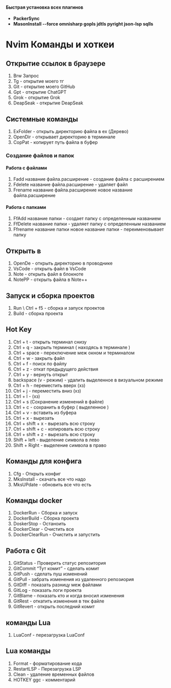 
#### Быстрая установка всех плагинов 
- **PackerSync**
- **MasonInstall --force omnisharp gopls jdtls pyright json-lsp sqlls**

# Nvim Команды и хоткеи
## Открытие ссылок в браузере
1. Brw Запрос
2. Tg - открытие моего тг
3. Git - открытие моего GitHub
4. Gpt - открытие ChatGPT
5. Grok - открытие Grok
6. DeapSeak - открытие DeapSeak
## Системные команды
1. ExFolder - открыть директорию файла в ex (Дерево)
2. OpenDir - открывает директорию в терминале
3. CopPat - копирует путь файла в буфер
###  Создание файлов и папок
#### Работа с файлами
1. Fadd название файла.расширение - создание файла с расширением
2. Fdelete название файла.расширение - удаляет файл
3. Frename название файла.расширение новое название файла.расширение
#### Работа с папками
1. FfAdd название папки - создает папку с определенным названием
2. FfDelete название папки - удаляет папку с определенным названием
3. Ffrename название папки новое название папки - переименовывает папку

## Открыть в
1. OpenDe - открыть директорию в проводнике 
2. VsCode - открыть файл в VsCode
3. Note - открыть файл в блокноте
4. NotePP - открыть файла в Note++


## Запуск и сборка проектов
1. Run \ Ctrl + f5 - сборка и запуск проектов
2. Build - сборка проекта
## Hot Key
1. Ctrl + t - открыть терминал снизу
2. Ctrl + q - закрыть терминал ( находясь в терминале )
3. Ctrl + space - переключение меж окном и терминалом
4. Ctrl + w - закрыть файл
5. Ctrl + f - поиск по файлу
6. Ctrl + z - откат предыдущего действия
7. Ctrl + y - вернуть открыт
8. backspace (v - режим) - удалить выделенное в визуальном режиме
9. Ctrl + h - переместить вверх (хз)
10. Ctrl + j - переместить вниз (хз)
11. Ctrl + l - (хз)
12. Ctrl + s (Сохранение изменений в файле)
13. Ctrl + c - сохранить в буфер ( выделенное )
14. Ctrl + v - вставить из буфера
15. Ctrl + x - вырезать
16. Ctrl + shift + x - вырезать всю строку
17. Ctrl + shift + c - копировать всю строку
18. Ctrl + shift + z - вырезать всю строку
19. Shift + left - выделение символа в лево
20. Shift + Right - выделение символа в право 
## Команды для конфига
1. Cfg - Открыть конфиг
2. MksInstall - скачать все что надо
3. MksUPdate - обновить все что есть

## Команды docker
1. DockerRun - Сборка и запуск
2. DockerBuild - Сборка проекта
3. DoskerStop - Останоить
4. DockerClear - Очистить все
5. DockerClearRun - Очистить и запустить
## Работа с Git
1. GitStatus - Проверить статус репозитория
2. GitCommit “Тут комит” - сделать комит
3. GitPush - сделать пуш изменений
4. GitPull - забрать изменения из удаленного репозиория
5. GitDiff - показать разницу меж файлами
6. GitLog - показать логи проекта
7. GitBlame - показать кто и когда вносил изменения
8. GitRest - откатить изменения в тек файле
9. GitRevert - открыть последний комит
## команды Lua
1. LuaConf - перезагрузка LuaConf
## Lua команды
1. Format - форматирование кода
2. RestartLSP - Перезагрузка LSP
3. Clean - удаление временных файлов
4. HOTKEY ggc - комментарий